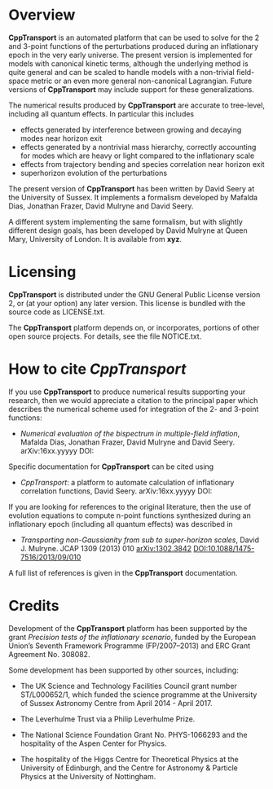 # Overview

**CppTransport** is an automated platform that can be used to solve for the 2 and 3-point functions of the perturbations produced during an inflationary epoch in the very early universe. The present version is implemented for models with canonical kinetic terms, although the underlying method is quite general and can be scaled to handle models with a non-trivial field-space metric or an even more general non-canonical Lagrangian. Future versions of **CppTransport** may include support for these generalizations.

The numerical results produced by **CppTransport** are accurate to tree-level, including all quantum effects. In particular this includes

* effects generated by interference between growing and decaying modes near horizon exit
* effects generated by a nontrivial mass hierarchy, correctly accounting for modes which are heavy or light compared to the inflationary scale
* effects from trajectory bending and species correlation near horizon exit
* superhorizon evolution of the perturbations

The present version of **CppTransport** has been written by David Seery at the University of Sussex. It implements a formalism developed by Mafalda Dias, Jonathan Frazer, David Mulryne and David Seery.

A different system implementing the same formalism, but with slightly different design goals, has been developed by David Mulryne at Queen Mary, University of London. It is available from **xyz**.

# Licensing

**CppTransport** is distributed under the GNU General Public License version 2, or (at your option) any later version. This license is bundled with the source code as LICENSE.txt.

The **CppTransport** platform depends on, or incorporates, portions of other open source projects. For details, see the file NOTICE.txt.

# How to cite *CppTransport*

If you use **CppTransport** to produce numerical results supporting your research, then we would appreciate a citation to the principal paper which describes the numerical scheme used for integration of the 2- and 3-point functions:

* *Numerical evaluation of the bispectrum in multiple-field inflation*, Mafalda Dias, Jonathan Frazer, David Mulryne and David Seery. arXiv:16xx.yyyyy DOI:

Specific documentation for **CppTransport** can be cited using

* *CppTransport*: a platform to automate calculation of inflationary correlation functions, David Seery. arXiv:16xx.yyyyy DOI:

If you are looking for references to the original literature, then the use of evolution equations to compute n-point functions synthesized during an inflationary epoch (including all quantum effects) was described in

* *Transporting non-Gaussianity from sub to super-horizon scales*, David J. Mulryne. JCAP 1309 (2013) 010 [arXiv:1302.3842](http://arxiv.org/abs/arXiv:1302.3842) [DOI:10.1088/1475-7516/2013/09/010](http://dx.doi.org/10.1088/1475-7516/2013/09/010)

A full list of references is given in the **CppTransport** documentation.

# Credits

Development of the **CppTransport** platform has been supported by the grant *Precision tests of the inflationary scenario*, funded by the European Union’s Seventh Framework Programme (FP/2007–2013) and ERC Grant Agreement No. 308082.

Some development has been supported by other sources, including:

* The UK Science and Technology Facilities Council grant number ST/L000652/1, which funded the science programme at the University of Sussex Astronomy Centre from April 2014 - April 2017.

* The Leverhulme Trust via a Philip Leverhulme Prize.

* The National Science Foundation Grant No. PHYS-1066293 and the hospitality of the Aspen Center for Physics.

* The hospitality of the Higgs Centre for Theoretical Physics at the University of Edinburgh, and the Centre for Astronomy & Particle Physics at the University of Nottingham.
